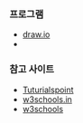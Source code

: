 ### 프로그램
- [draw.io](https://www.drawio.com/)  
- 
### 참고 사이트
- [Tuturialspoint](https://www.tutorialspoint.com/index.htm)
- [w3schools.in](https://www.w3schools.in/)
- [w3schools](https://www.w3schools.com/)
